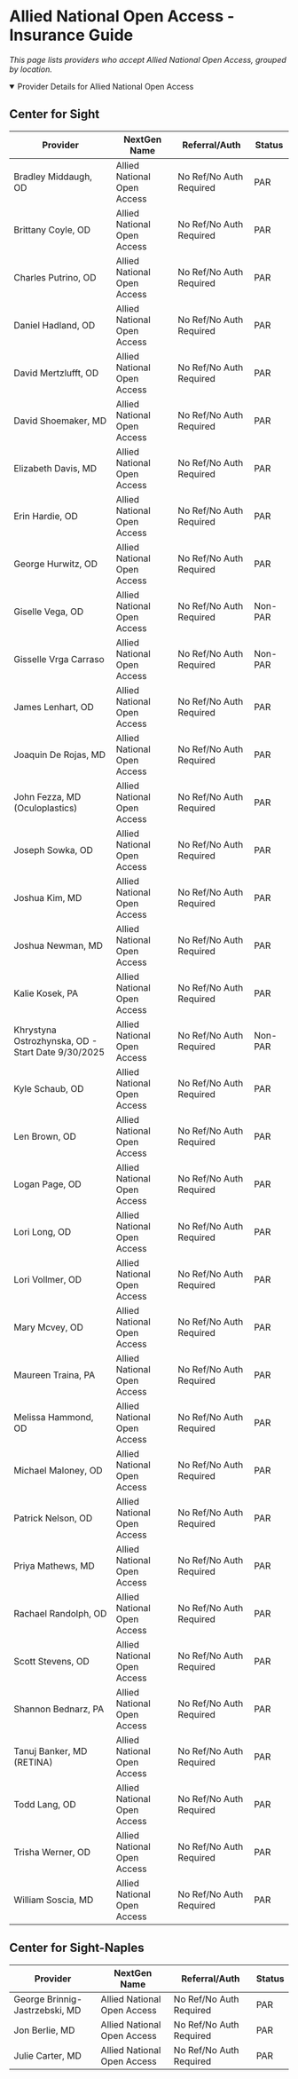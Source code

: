 # Allied National Open Access - Insurance Guide

*This page lists providers who accept Allied National Open Access, grouped by location.*

<details open><summary>Provider Details for Allied National Open Access</summary>

## Center for Sight

| Provider | NextGen Name | Referral/Auth | Status |
|----------|-------------|--------------|--------|
| Bradley Middaugh, OD | Allied National Open Access | No Ref/No Auth Required | PAR |
| Brittany Coyle, OD | Allied National Open Access | No Ref/No Auth Required | PAR |
| Charles Putrino, OD | Allied National Open Access | No Ref/No Auth Required | PAR |
| Daniel Hadland, OD | Allied National Open Access | No Ref/No Auth Required | PAR |
| David Mertzlufft, OD | Allied National Open Access | No Ref/No Auth Required | PAR |
| David Shoemaker, MD | Allied National Open Access | No Ref/No Auth Required | PAR |
| Elizabeth Davis, MD | Allied National Open Access | No Ref/No Auth Required | PAR |
| Erin Hardie, OD | Allied National Open Access | No Ref/No Auth Required | PAR |
| George Hurwitz, OD | Allied National Open Access | No Ref/No Auth Required | PAR |
| Giselle Vega, OD | Allied National Open Access | No Ref/No Auth Required | Non-PAR |
| Gisselle Vrga Carraso | Allied National Open Access | No Ref/No Auth Required | Non-PAR |
| James Lenhart, OD | Allied National Open Access | No Ref/No Auth Required | PAR |
| Joaquin De Rojas, MD | Allied National Open Access | No Ref/No Auth Required | PAR |
| John Fezza, MD (Oculoplastics) | Allied National Open Access | No Ref/No Auth Required | PAR |
| Joseph Sowka, OD | Allied National Open Access | No Ref/No Auth Required | PAR |
| Joshua Kim, MD | Allied National Open Access | No Ref/No Auth Required | PAR |
| Joshua Newman, MD | Allied National Open Access | No Ref/No Auth Required | PAR |
| Kalie Kosek, PA | Allied National Open Access | No Ref/No Auth Required | PAR |
| Khrystyna Ostrozhynska, OD - Start Date 9/30/2025 | Allied National Open Access | No Ref/No Auth Required | Non-PAR |
| Kyle Schaub, OD | Allied National Open Access | No Ref/No Auth Required | PAR |
| Len Brown, OD | Allied National Open Access | No Ref/No Auth Required | PAR |
| Logan Page, OD | Allied National Open Access | No Ref/No Auth Required | PAR |
| Lori Long, OD | Allied National Open Access | No Ref/No Auth Required | PAR |
| Lori Vollmer, OD | Allied National Open Access | No Ref/No Auth Required | PAR |
| Mary Mcvey, OD | Allied National Open Access | No Ref/No Auth Required | PAR |
| Maureen Traina, PA | Allied National Open Access | No Ref/No Auth Required | PAR |
| Melissa Hammond, OD | Allied National Open Access | No Ref/No Auth Required | PAR |
| Michael Maloney, OD | Allied National Open Access | No Ref/No Auth Required | PAR |
| Patrick Nelson, OD | Allied National Open Access | No Ref/No Auth Required | PAR |
| Priya Mathews, MD | Allied National Open Access | No Ref/No Auth Required | PAR |
| Rachael Randolph, OD | Allied National Open Access | No Ref/No Auth Required | PAR |
| Scott Stevens, OD | Allied National Open Access | No Ref/No Auth Required | PAR |
| Shannon Bednarz, PA | Allied National Open Access | No Ref/No Auth Required | PAR |
| Tanuj Banker, MD (RETINA) | Allied National Open Access | No Ref/No Auth Required | PAR |
| Todd Lang, OD | Allied National Open Access | No Ref/No Auth Required | PAR |
| Trisha Werner, OD | Allied National Open Access | No Ref/No Auth Required | PAR |
| William Soscia, MD | Allied National Open Access | No Ref/No Auth Required | PAR |

## Center for Sight-Naples

| Provider | NextGen Name | Referral/Auth | Status |
|----------|-------------|--------------|--------|
| George Brinnig-Jastrzebski, MD | Allied National Open Access | No Ref/No Auth Required | PAR |
| Jon Berlie, MD | Allied National Open Access | No Ref/No Auth Required | PAR |
| Julie Carter, MD | Allied National Open Access | No Ref/No Auth Required | PAR |

</details>

